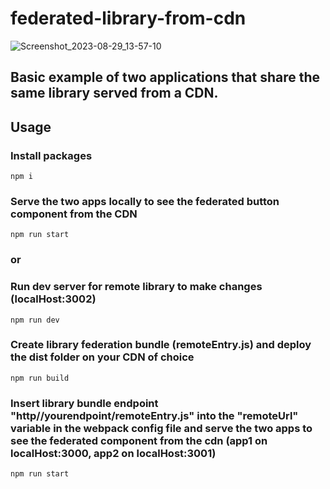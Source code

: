 # federated-library-from-cdn
![Screenshot_2023-08-29_13-57-10](https://github.com/marcofalcone/federated-library-from-cdn/assets/61291681/6347c456-3034-478a-8a88-ca3c1713f24e)

## Basic example of two applications that share the same library served from a CDN.

## Usage
### Install packages 
```
npm i
```
### Serve the two apps locally to see the federated button component from the CDN
```
npm run start
```
### or

### Run dev server for remote library to make changes (localHost:3002)
```
npm run dev
```
### Create library federation bundle (remoteEntry.js) and deploy the dist folder on your CDN of choice
```
npm run build
```
### Insert library bundle endpoint "http//yourendpoint/remoteEntry.js" into the "remoteUrl" variable in the webpack config file and serve the two apps to see the federated component from the cdn (app1 on localHost:3000, app2 on localHost:3001)
```
npm run start
```
